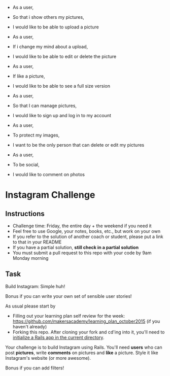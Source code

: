 
* As a user,
* So that i show others my pictures,
* I would like to be able to upload a picture

* As a user,
* If i change my mind about a upload,
* I would like to be able to edit or delete the picture

* As a user,
* If like a picture,
* I would like to be able to see a full size version

* As a user,
* So that I can manage pictures,
* I would like to sign up and log in to my account

* As a user,
* To protect my images,
* I want to be the only person that can delete or edit my pictures

* As a user,
* To be social,
* I would like to comment on photos

Instagram Challenge
===================

Instructions
-------
* Challenge time: Friday, the entire day + the weekend if you need it
* Feel free to use Google, your notes, books, etc., but work on your own
* If you refer to the solution of another coach or student, please put a link to that in your README
* If you have a partial solution, **still check in a partial solution**
* You must submit a pull request to this repo with your code by 9am Monday morning

Task
-----

Build Instagram: Simple huh!

Bonus if you can write your own set of sensible user stories!

As usual please start by

* Filling out your learning plan self review for the week: https://github.com/makersacademy/learning_plan_october2015 (if you haven't already)
* Forking this repo. After cloning your fork and cd'ing into it, you'll need to [initialize a Rails app in the current directory](http://blog.jasonmeridth.com/posts/create-rails-application-in-current-directory/).

Your challenge is to build Instagram using Rails. You'll need **users** who can post **pictures**, write **comments** on pictures and **like** a picture. Style it like Instagram's website (or more awesome).

Bonus if you can add filters!
